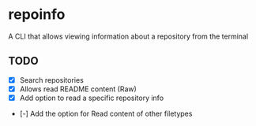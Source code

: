 # repoinfo

A CLI that allows viewing information about a repository from the terminal

## TODO

- [x] Search repositories
- [x] Allows read README content (Raw)
- [x] Add option to read a specific repository info 
- [-] Add the option for Read content of other filetypes
